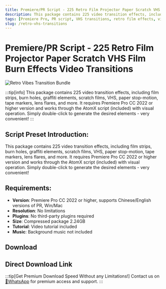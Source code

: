 ```yaml
---
title: Premiere/PR Script - 225 Retro Film Projector Paper Scratch VHS Film Burn Effects Video Transitions
description: This package contains 225 video transition effects, including film strips, burn holes, graffiti elements, scratch films, VHS, paper stop-motion, tape markers, lens flares, and more. Enhance your video projects with this comprehensive collection of retro-style video transitions.
tags: [Premiere Pro, PR script, VHS transitions, retro film effects, video transitions, film burn effects, paper scratch, AtomX script, video editing, transition effects]
slug: /retro-vhs-transitions
---
```

<!--Above is frontmatter Part-generate depend on content meet Google Seo, you need to balance automation efficiency with Google’s core ranking factors—especially E-E-A-T (Experience, Expertise, Authoritativeness, Trustworthiness), -->

<!--First Part-This is Title -->
# Premiere/PR Script - 225 Retro Film Projector Paper Scratch VHS Film Burn Effects Video Transitions

<!--Second Part-This is First Banner -->
![Retro Vibes Transition Bundle](/img/Retro-Vibes-Transition-Bundle.jpg)

:::tip[info]
This package contains 225 video transition effects, including film strips, burn holes, graffiti elements, scratch films, VHS, paper stop-motion, tape markers, lens flares, and more. It requires Premiere Pro CC 2022 or higher version and works through the AtomX script (included) with visual operation. Simply double-click to generate the desired elements - very convenient!
:::

## Script Preset Introduction:

This package contains 225 video transition effects, including film strips, burn holes, graffiti elements, scratch films, VHS, paper stop-motion, tape markers, lens flares, and more. It requires Premiere Pro CC 2022 or higher version and works through the AtomX script (included) with visual operation. Simply double-click to generate the desired elements - very convenient!

## Requirements:

- **Version**: Premiere Pro CC 2022 or higher, supports Chinese/English versions of PR, Win/Mac
- **Resolution**: No limitations
- **Plugins**: No third-party plugins required
- **Size**: Compressed package 2.24GB
- **Tutorial**: Video tutorial included
- **Music**: Background music not included

<!-- The Last Part-Download -->
## Download

## Direct Download Link
:::tip[Get Premium Download Speed Without any Limitations!]
Contact us on [💬WhatsApp](https://wa.me/+8613237610083) for premium  access and support.
:::